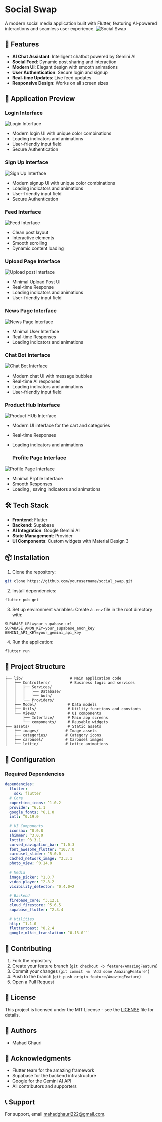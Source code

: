 # Social Swap

A modern social media application built with Flutter, featuring AI-powered interactions and seamless user experience.
![Social Swap](https://gttdwnnthusaqvujxoll.supabase.co/storage/v1/object/sign/app-icon/App%20Icon.jpeg?token=eyJhbGciOiJIUzI1NiIsInR5cCI6IkpXVCJ9.eyJ1cmwiOiJhcHAtaWNvbi9BcHAgSWNvbi5qcGVnIiwiaWF0IjoxNzQyNzQxNTU0LCJleHAiOjE3NTEwNzQxNTU0fQ.yVPnwkj5nbnWspxG8adR28DKdDg4yw4CMyadFou6kvQ)

## 🌟 Features

- **AI Chat Assistant**: Intelligent chatbot powered by Gemini AI
- **Social Feed**: Dynamic post sharing and interaction
- **Modern UI**: Elegant design with smooth animations
- **User Authentication**: Secure login and signup
- **Real-time Updates**: Live feed updates
- **Responsive Design**: Works on all screen sizes

## 📱 Application Preview

### Login Interface
![Login Interface](https://gttdwnnthusaqvujxoll.supabase.co/storage/v1/object/sign/app-images/APP%20SS%202%20.png?token=eyJhbGciOiJIUzI1NiIsInR5cCI6IkpXVCIsImtpZCI6InN0b3JhZ2UtdXJsLXNpZ25pbmcta2V5X2FiNzU1MTRhLTM0NDktNDkyMS1hMWQxLTliYWJiMjk5YzkyMSJ9.eyJ1cmwiOiJhcHAtaW1hZ2VzL0FQUCBTUyAyIC5wbmciLCJpYXQiOjE3NDU4ODgyODUsImV4cCI6MTc1MTM4ODgyODV9.DIPO-1HhO_qPGBRZQWc7zGUcPBj0lFY9poXKISdnda0)
- Modern login UI with unique color combinations
- Loading indicators and animations
- User-friendly input field
- Secure Authentication

### Sign Up Interface
![Sign Up Interface](https://gttdwnnthusaqvujxoll.supabase.co/storage/v1/object/sign/app-images/App%20SS%201.png?token=eyJhbGciOiJIUzI1NiIsInR5cCI6IkpXVCIsImtpZCI6InN0b3JhZ2UtdXJsLXNpZ25pbmcta2V5X2FiNzU1MTRhLTM0NDktNDkyMS1hMWQxLTliYWJiMjk5YzkyMSJ9.eyJ1cmwiOiJhcHAtaW1hZ2VzL0FwcCBTUyAxLnBuZyIsImlhdCI6MTc0NTg4ODkzNywiZXhwIjoxNzUxMzg4ODkzN30.c7OCyfHJkrNhxmBA5E8PhgsgDSuizvET3rfGZVUc9-4)
- Modern signup UI with unique color combinations
- Loading indicators and animations
- User-friendly input field
- Secure Authentication

### Feed Interface
![Feed Interface](https://gttdwnnthusaqvujxoll.supabase.co/storage/v1/object/sign/app-images/APP%20SS%203.png?token=eyJhbGciOiJIUzI1NiIsInR5cCI6IkpXVCIsImtpZCI6InN0b3JhZ2UtdXJsLXNpZ25pbmcta2V5X2FiNzU1MTRhLTM0NDktNDkyMS1hMWQxLTliYWJiMjk5YzkyMSJ9.eyJ1cmwiOiJhcHAtaW1hZ2VzL0FQUCBTUyAzLnBuZyIsImlhdCI6MTc0NTg4ODMyNCwiZXhwIjoxNzUxMzg4ODMyNH0.ugWKF0SEkXFlVdmopoGzo8-HwqUATIef17MhlGiwf_c)
- Clean post layout
- Interactive elements
- Smooth scrolling
- Dynamic content loading

### Upload Page Interface
![Upload post Interface](https://gttdwnnthusaqvujxoll.supabase.co/storage/v1/object/sign/app-images/App%20SS%204.png?token=eyJhbGciOiJIUzI1NiIsInR5cCI6IkpXVCIsImtpZCI6InN0b3JhZ2UtdXJsLXNpZ25pbmcta2V5X2FiNzU1MTRhLTM0NDktNDkyMS1hMWQxLTliYWJiMjk5YzkyMSJ9.eyJ1cmwiOiJhcHAtaW1hZ2VzL0FwcCBTUyA0LnBuZyIsImlhdCI6MTc0NTg4OTAwNSwiZXhwIjoxNzUxMzg4OTAwNX0.8TImLFbs7efPKlxLIj8K5Qmx5ZhcKy8GL4iJDQqKA-Q)
- Minimal Upload Post UI 
- Real-time Response
- Loading indicators and animations
- User-friendly input field

### News Page Interface
![News Page Interface](https://gttdwnnthusaqvujxoll.supabase.co/storage/v1/object/sign/app-images/App%20SS%207.png?token=eyJhbGciOiJIUzI1NiIsInR5cCI6IkpXVCIsImtpZCI6InN0b3JhZ2UtdXJsLXNpZ25pbmcta2V5X2FiNzU1MTRhLTM0NDktNDkyMS1hMWQxLTliYWJiMjk5YzkyMSJ9.eyJ1cmwiOiJhcHAtaW1hZ2VzL0FwcCBTUyA3LnBuZyIsImlhdCI6MTc0NTg4OTE1NSwiZXhwIjoxNzUxMzg4OTE1NX0.5KZaf16jbUPsaHl6XQPo56oz8hnlPj_YrGn9Nqs0skM)
- Minimal User Interface
- Real-time Responses
- Loading indicators and animations

### Chat Bot Interface
![Chat Bot Interface](https://gttdwnnthusaqvujxoll.supabase.co/storage/v1/object/sign/app-images/App%20SS%208.png?token=eyJhbGciOiJIUzI1NiIsInR5cCI6IkpXVCIsImtpZCI6InN0b3JhZ2UtdXJsLXNpZ25pbmcta2V5X2FiNzU1MTRhLTM0NDktNDkyMS1hMWQxLTliYWJiMjk5YzkyMSJ9.eyJ1cmwiOiJhcHAtaW1hZ2VzL0FwcCBTUyA4LnBuZyIsImlhdCI6MTc0NTg4OTA4MywiZXhwIjoxNzUxMzg4OTA4M30.PPhC97vDqDkdNaZBA1csJsYux4nqfyK4CFDwA3G7WDI)
- Modern chat UI with message bubbles
- Real-time AI responses
- Loading indicators and animations
- User-friendly input field


### Product Hub Interface
![Product HUb Interface](https://gttdwnnthusaqvujxoll.supabase.co/storage/v1/object/sign/app-images/App%20SS%209.png?token=eyJhbGciOiJIUzI1NiIsInR5cCI6IkpXVCIsImtpZCI6InN0b3JhZ2UtdXJsLXNpZ25pbmcta2V5X2FiNzU1MTRhLTM0NDktNDkyMS1hMWQxLTliYWJiMjk5YzkyMSJ9.eyJ1cmwiOiJhcHAtaW1hZ2VzL0FwcCBTUyA5LnBuZyIsImlhdCI6MTc0NTg4OTEwMCwiZXhwIjoxNzUxMzg4OTEwMH0.tfz6RXh13onTCT3_qkqvc1zRISmrSQsVFHPo-hfaaHk)
- Modern UI interface for the cart and categories
- Real-time Responses
- Loading indicators and animations
  
  ### Profile Page Interface
![Profile Page Interface](https://gttdwnnthusaqvujxoll.supabase.co/storage/v1/object/sign/app-images/App%20SS%206.png?token=eyJhbGciOiJIUzI1NiIsInR5cCI6IkpXVCIsImtpZCI6InN0b3JhZ2UtdXJsLXNpZ25pbmcta2V5X2FiNzU1MTRhLTM0NDktNDkyMS1hMWQxLTliYWJiMjk5YzkyMSJ9.eyJ1cmwiOiJhcHAtaW1hZ2VzL0FwcCBTUyA2LnBuZyIsImlhdCI6MTc0NTg4OTEzMiwiZXhwIjoxNzUxMzg4OTEzMn0.f8nNL9rjauRP28eat_VMQeIs9Tjv6HTSCFfy2TyB5Xc)
- Minimal Prpfile Interface
- Smooth Responses
- Loading , saving indicators and animations

## 🛠️ Tech Stack

- **Frontend**: Flutter
- **Backend**: Supabase
- **AI Integration**: Google Gemini AI
- **State Management**: Provider
- **UI Components**: Custom widgets with Material Design 3

## 📦 Installation

1. Clone the repository:
```bash
git clone https://github.com/yourusername/social_swap.git
```

2. Install dependencies:
```bash
flutter pub get
```

3. Set up environment variables:
Create a `.env` file in the root directory with:
```
SUPABASE_URL=your_supabase_url
SUPABASE_ANON_KEY=your_supabase_anon_key
GEMINI_API_KEY=your_gemini_api_key
```

4. Run the application:
```bash
flutter run
```

## 📁 Project Structure

```
├── lib/                     # Main application code
│   ├── Controllers/         # Business logic and services
│   │   ├── Services/
│   │   │   ├── Database/
│   │   │   └── Auth/
│   │   └── Providers/
│   ├── Model/              # Data models
│   ├── Utils/              # Utility functions and constants
│   └── Views/              # UI components
│       ├── Interface/      # Main app screens
│       └── components/     # Reusable widgets
├── assets/                 # Static assets
│   ├── images/            # Image assets
│   ├── categories/        # Category icons
│   ├── carousel/          # Carousel images
│   └── lottie/            # Lottie animations
```

## 🔧 Configuration

### Required Dependencies
```yaml
dependencies:
  flutter:
    sdk: flutter
  # Core
  cupertino_icons: ^1.0.2
  provider: ^6.1.1
  google_fonts: ^6.1.0
  intl: ^0.19.0
  
  # UI Components
  iconsax: ^0.0.8
  shimmer: ^3.0.0
  lottie: ^3.3.1
  curved_navigation_bar: ^1.0.3
  font_awesome_flutter: ^10.7.0
  carousel_slider: ^5.0.0
  cached_network_image: ^3.3.1
  photo_view: ^0.14.0
  
  # Media
  image_picker: ^1.0.7
  video_player: ^2.8.2
  visibility_detector: ^0.4.0+2
  
  # Backend
  firebase_core: ^3.12.1
  cloud_firestore: ^5.6.5
  supabase_flutter: ^2.3.4
  
  # Utilities
  http: ^1.1.0
  fluttertoast: ^8.2.4
  google_mlkit_translation: ^0.13.0```
```

## 🤝 Contributing

1. Fork the repository
2. Create your feature branch (`git checkout -b feature/AmazingFeature`)
3. Commit your changes (`git commit -m 'Add some AmazingFeature'`)
4. Push to the branch (`git push origin feature/AmazingFeature`)
5. Open a Pull Request

## 📄 License

This project is licensed under the MIT License - see the [LICENSE](LICENSE) file for details.

## 👥 Authors

- Mahad Ghauri

## 🙏 Acknowledgments

- Flutter team for the amazing framework
- Supabase for the backend infrastructure
- Google for the Gemini AI API
- All contributors and supporters

## 📞 Support

For support, email mahadghauri222@gmail.com.
